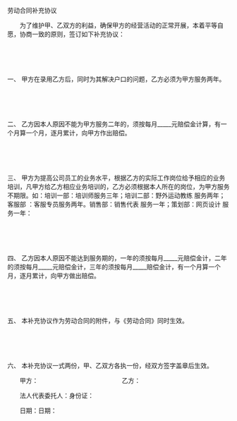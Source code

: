



劳动合同补充协议



 

　　为了维护甲、乙双方的利益，确保甲方的经营活动的正常开展，本着平等自愿，协商一致的原则，签订如下补充协议：

　　

　　

一、
 甲方在录用乙方后，同时为其解决户口的问题，乙方必须为甲方服务两年。

　　

　　

二、
 乙方因本人原因不能为甲方服务二年的，须按每月_____元赔偿金计算，有一个月算一个月，逐月累计，向甲方作出赔偿。

　　

　　

三、
 甲方为提高公司员工的业务水平，根据乙方的实际工作岗位给予相应的业务培训，凡甲方给乙方相应业务培训的，乙方必须根据本人所在的岗位，为甲方服务不期限。如：培训一部：培训师服务三年；培训二部：野外运动教练 服务两年；客服部 ：客服专员服务两年。销售部：销售代表 服务一年；策划部：网页设计 服务一年：

　　

　　

四、
 乙方因本人原因不能达到服务期的，一年的须按每月_____元赔偿金计，二年的须按每月_____元赔偿金计，三年的须按每月_____赔偿金计，有一个月算一个月，逐月累计，向甲方做出赔偿。

　　

　　

五、
 本补充协议作为劳动合同的附件，与《劳动合同》同时生效。

　　

　　

六、
 本补充协议一式两份，甲、乙双方各执一份，经双方签字盖章后生效。　　

　　甲方：　　　　　　　　　 　　　　 乙方：

　　法人代表委托人：身份证：

　　日期：日期：